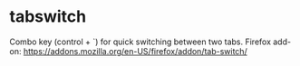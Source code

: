 # tabswitch
Combo key (control + `) for quick switching between two tabs. Firefox add-on: https://addons.mozilla.org/en-US/firefox/addon/tab-switch/
